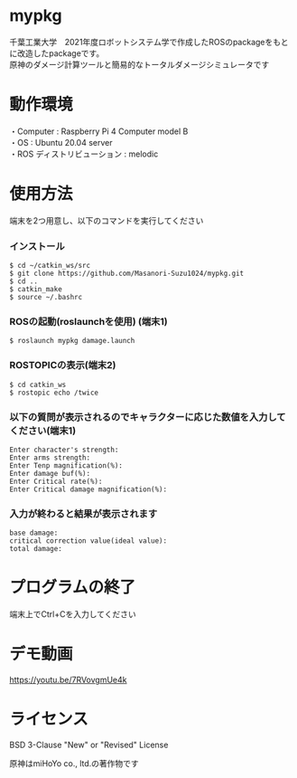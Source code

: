 # mypkg
千葉工業大学　2021年度ロボットシステム学で作成したROSのpackageをもとに改造したpackageです。  
原神のダメージ計算ツールと簡易的なトータルダメージシミュレータです  
  
# 動作環境  
・Computer : Raspberry Pi 4 Computer model B   
・OS : Ubuntu 20.04 server  
・ROS ディストリビューション : melodic  

# 使用方法  
端末を2つ用意し、以下のコマンドを実行してください  
### インストール  
  
  ```
  $ cd ~/catkin_ws/src
  $ git clone https://github.com/Masanori-Suzu1024/mypkg.git
  $ cd ..
  $ catkin_make
  $ source ~/.bashrc
  ```  
### ROSの起動(roslaunchを使用) (端末1) 
```  
$ roslaunch mypkg damage.launch
```
### ROSTOPICの表示(端末2)
```  
$ cd catkin_ws  
$ rostopic echo /twice  
```  
### 以下の質問が表示されるのでキャラクターに応じた数値を入力してください(端末1)  
```  
Enter character's strength:  
Enter arms strength:  
Enter Tenp magnification(%):
Enter damage buf(%):  
Enter Critical rate(%):  
Enter Critical damage magnification(%):  
```
### 入力が終わると結果が表示されます  
```
base damage:  
critical correction value(ideal value):  
total damage:
```  

# プログラムの終了  
端末上でCtrl+Cを入力してください  

# デモ動画  
https://youtu.be/7RVovgmUe4k

# ライセンス  
BSD 3-Clause "New" or "Revised" License  

原神はmiHoYo co., ltd.の著作物です
